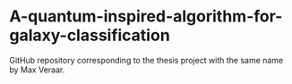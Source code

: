 # A-quantum-inspired-algorithm-for-galaxy-classification
GitHub repository corresponding to the thesis project with the same name by Max Veraar.

